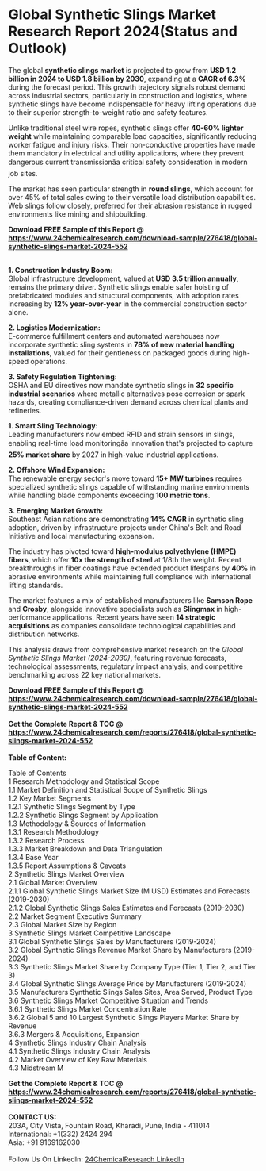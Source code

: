 <h1>Global Synthetic Slings Market Research Report 2024(Status and Outlook)</h1><p>The global <strong>synthetic slings market</strong> is projected to grow from <strong>USD 1.2 billion in 2024 to USD 1.8 billion by 2030</strong>, expanding at a <strong>CAGR of 6.3%</strong> during the forecast period. This growth trajectory signals robust demand across industrial sectors, particularly in construction and logistics, where synthetic slings have become indispensable for heavy lifting operations due to their superior strength-to-weight ratio and safety features.</p><p>Unlike traditional steel wire ropes, synthetic slings offer <strong>40-60% lighter weight</strong> while maintaining comparable load capacities, significantly reducing worker fatigue and injury risks. Their non-conductive properties have made them mandatory in electrical and utility applications, where they prevent dangerous current transmissionâa critical safety consideration in modern job sites.</p><p>The market has seen particular strength in <strong>round slings</strong>, which account for over 45% of total sales owing to their versatile load distribution capabilities. Web slings follow closely, preferred for their abrasion resistance in rugged environments like mining and shipbuilding.</p><div><b>Download FREE Sample of this Report @ 
            <a href="https://www.24chemicalresearch.com/download-sample/276418/global-synthetic-slings-market-2024-552">
            https://www.24chemicalresearch.com/download-sample/276418/global-synthetic-slings-market-2024-552</a></b></div><br><p><strong>1. Construction Industry Boom:</strong><br>
Global infrastructure development, valued at <strong>USD 3.5 trillion annually</strong>, remains the primary driver. Synthetic slings enable safer hoisting of prefabricated modules and structural components, with adoption rates increasing by <strong>12% year-over-year</strong> in the commercial construction sector alone.</p><p><strong>2. Logistics Modernization:</strong><br>
E-commerce fulfillment centers and automated warehouses now incorporate synthetic sling systems in <strong>78% of new material handling installations</strong>, valued for their gentleness on packaged goods during high-speed operations.</p><p><strong>3. Safety Regulation Tightening:</strong><br>
OSHA and EU directives now mandate synthetic slings in <strong>32 specific industrial scenarios</strong> where metallic alternatives pose corrosion or spark hazards, creating compliance-driven demand across chemical plants and refineries.</p><p><strong>1. Smart Sling Technology:</strong><br>
Leading manufacturers now embed RFID and strain sensors in slings, enabling real-time load monitoringâa innovation that's projected to capture <strong>25% market share</strong> by 2027 in high-value industrial applications.</p><p><strong>2. Offshore Wind Expansion:</strong><br>
The renewable energy sector's move toward <strong>15+ MW turbines</strong> requires specialized synthetic slings capable of withstanding marine environments while handling blade components exceeding <strong>100 metric tons</strong>.</p><p><strong>3. Emerging Market Growth:</strong><br>
Southeast Asian nations are demonstrating <strong>14% CAGR</strong> in synthetic sling adoption, driven by infrastructure projects under China's Belt and Road Initiative and local manufacturing expansion.</p><p>The industry has pivoted toward <strong>high-modulus polyethylene (HMPE) fibers</strong>, which offer <strong>10x the strength of steel</strong> at 1/8th the weight. Recent breakthroughs in fiber coatings have extended product lifespans by <strong>40%</strong> in abrasive environments while maintaining full compliance with international lifting standards.</p><p>The market features a mix of established manufacturers like <strong>Samson Rope</strong> and <strong>Crosby</strong>, alongside innovative specialists such as <strong>Slingmax</strong> in high-performance applications. Recent years have seen <strong>14 strategic acquisitions</strong> as companies consolidate technological capabilities and distribution networks.</p><p>This analysis draws from comprehensive market research on the <em>Global Synthetic Slings Market (2024-2030)</em>, featuring revenue forecasts, technological assessments, regulatory impact analysis, and competitive benchmarking across 22 key national markets.</p><div><b>Download FREE Sample of this Report @ 
            <a href="https://www.24chemicalresearch.com/download-sample/276418/global-synthetic-slings-market-2024-552">
            https://www.24chemicalresearch.com/download-sample/276418/global-synthetic-slings-market-2024-552</a></b></div><br><div><b>Get the Complete Report & TOC @ 
            <a href="https://www.24chemicalresearch.com/reports/276418/global-synthetic-slings-market-2024-552">
            https://www.24chemicalresearch.com/reports/276418/global-synthetic-slings-market-2024-552</a></b></div><br>
            <b>Table of Content:</b><p>Table of Contents<br />
1 Research Methodology and Statistical Scope<br />
1.1 Market Definition and Statistical Scope of Synthetic Slings<br />
1.2 Key Market Segments<br />
1.2.1 Synthetic Slings Segment by Type<br />
1.2.2 Synthetic Slings Segment by Application<br />
1.3 Methodology & Sources of Information<br />
1.3.1 Research Methodology<br />
1.3.2 Research Process<br />
1.3.3 Market Breakdown and Data Triangulation<br />
1.3.4 Base Year<br />
1.3.5 Report Assumptions & Caveats<br />
2 Synthetic Slings Market Overview<br />
2.1 Global Market Overview<br />
2.1.1 Global Synthetic Slings Market Size (M USD) Estimates and Forecasts (2019-2030)<br />
2.1.2 Global Synthetic Slings Sales Estimates and Forecasts (2019-2030)<br />
2.2 Market Segment Executive Summary<br />
2.3 Global Market Size by Region<br />
3 Synthetic Slings Market Competitive Landscape<br />
3.1 Global Synthetic Slings Sales by Manufacturers (2019-2024)<br />
3.2 Global Synthetic Slings Revenue Market Share by Manufacturers (2019-2024)<br />
3.3 Synthetic Slings Market Share by Company Type (Tier 1, Tier 2, and Tier 3)<br />
3.4 Global Synthetic Slings Average Price by Manufacturers (2019-2024)<br />
3.5 Manufacturers Synthetic Slings Sales Sites, Area Served, Product Type<br />
3.6 Synthetic Slings Market Competitive Situation and Trends<br />
3.6.1 Synthetic Slings Market Concentration Rate<br />
3.6.2 Global 5 and 10 Largest Synthetic Slings Players Market Share by Revenue<br />
3.6.3 Mergers & Acquisitions, Expansion<br />
4 Synthetic Slings Industry Chain Analysis<br />
4.1 Synthetic Slings Industry Chain Analysis<br />
4.2 Market Overview of Key Raw Materials<br />
4.3 Midstream M</p><div><b>Get the Complete Report & TOC @ 
            <a href="https://www.24chemicalresearch.com/reports/276418/global-synthetic-slings-market-2024-552">
            https://www.24chemicalresearch.com/reports/276418/global-synthetic-slings-market-2024-552</a></b></div><br><b>CONTACT US:</b><br>
            203A, City Vista, Fountain Road, Kharadi, Pune, India - 411014<br>
            International: +1(332) 2424 294<br>
            Asia: +91 9169162030 <br><br>
            Follow Us On LinkedIn: <a href="https://www.linkedin.com/company/24chemicalresearch/">24ChemicalResearch LinkedIn</a>
